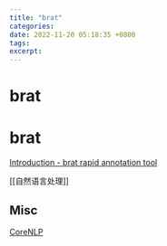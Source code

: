 ```yaml
---
title: "brat"
categories: 
date: 2022-11-20 05:18:35 +0800
tags: 
excerpt: 
---
```



# brat






# brat

[Introduction - brat rapid annotation tool](http://brat.nlplab.org/introduction.html)

[[自然语言处理]]

## Misc

[CoreNLP](http://corenlp.run/)


